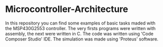 # Microcontroller-Architecture
In this repository you can find some examples of basic tasks maded with the MSP430G2553 controller.
The very firsts programs were written with assembly, the next were written in C.
The code was written using 'Code Composer Studio' IDE.
The simulation was made using 'Proteus' software.

